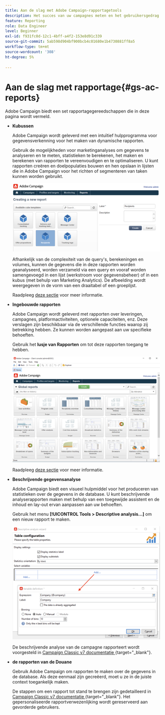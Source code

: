 ```yaml
---
title: Aan de slag met Adobe Campaign-rapportagetools
description: Het succes van uw campagnes meten en het gebruikersgedrag analyseren
feature: Reporting
role: Data Engineer
level: Beginner
exl-id: f931fc0d-12c1-4bff-a4f2-153e8d91c339
source-git-commit: 5ab598d904bf900bcb4c01680e1b4730881ff8a5
workflow-type: tm+mt
source-wordcount: '308'
ht-degree: 5%

---
```


# Aan de slag met rapportage{#gs-ac-reports}

Adobe Campaign biedt een set rapportagegereedschappen die in deze pagina wordt vermeld.

* **Kubussen**

  Adobe Campaign wordt geleverd met een intuïtief hulpprogramma voor gegevensverkenning voor het maken van dynamische rapporten.

  Gebruik de mogelijkheden voor marketinganalyses om gegevens te analyseren en te meten, statistieken te berekenen, het maken en berekenen van rapporten te vereenvoudigen en te optimaliseren. U kunt rapporten creëren en doelpopulaties bouwen en hen opslaan in lijsten die in Adobe Campaign voor het richten of segmenteren van taken kunnen worden gebruikt.

  ![](assets/create-a-report.png)

  Afhankelijk van de complexiteit van de query&#39;s, berekeningen en volumes, kunnen de gegevens die in deze rapporten worden geanalyseerd, worden verzameld via een query en vooraf worden samengevoegd in een lijst (werkstroom voor gegevensbeheer) of in een kubus (met behulp van Marketing Analytics). De afbeelding wordt weergegeven in de vorm van een draaitabel of een groeplijst.

  Raadpleeg [deze sectie](gs-cubes.md) voor meer informatie.

* **Ingebouwde rapporten**

  Adobe Campaign wordt geleverd met rapporten over leveringen, campagnes, platformactiviteiten, optionele capaciteiten, enz. Deze verslagen zijn beschikbaar via de verschillende functies waarop zij betrekking hebben. Ze kunnen worden aangepast aan uw specifieke behoeften.

  Gebruik het **lusje van Rapporten** om tot deze rapporten toegang te hebben.

  ![](assets/built-in-reports.png)

  Raadpleeg [deze sectie](built-in-reports.md) voor meer informatie.

* **Beschrijvende gegevensanalyse**

  Adobe Campaign biedt een visueel hulpmiddel voor het produceren van statistieken over de gegevens in de database. U kunt beschrijvende analyserapporten maken met behulp van een toegewijde assistent en de inhoud en lay-out ervan aanpassen aan uw behoeften.

  Gebruik het menu **[!UICONTROL Tools > Descriptive analysis...]** om een nieuw rapport te maken.

  ![](assets/desc-analysis-report.png)

  De beschrijvende analyse van de campagne rapporteert wordt voorgesteld in [ Campaign Classic v7 documentatie ](https://experienceleague.adobe.com/docs/campaign-classic/using/reporting/analyzing-populations/about-descriptive-analysis.html?lang=nl-NL){target="_blank"}.

* **de rapporten van de Douane**

  Gebruik Adobe Campaign om rapporten te maken over de gegevens in de database. Als deze eenmaal zijn gecreëerd, moet u ze in de juiste context toegankelijk maken.

  De stappen om een rapport tot stand te brengen zijn gedetailleerd in [ Campaign Classic v7 documentatie ](https://experienceleague.adobe.com/docs/campaign-classic/using/reporting/creating-new-reports/about-reports-creation-in-campaign.html?lang=nl-NL){target="_blank"}. Het gepersonaliseerde rapportverwezenlijking wordt gereserveerd aan gevorderde gebruikers.
